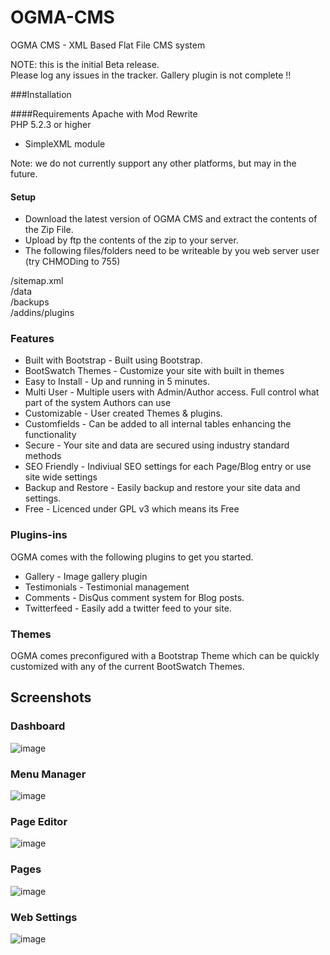 OGMA-CMS
========

OGMA CMS - XML Based Flat File CMS system


NOTE: this is the initial Beta release.  
Please log any issues in the tracker. 
Gallery plugin is not complete !!

###Installation 

####Requirements 
Apache with Mod Rewrite  
PHP 5.2.3 or higher 
 - SimpleXML module

Note: we do not currently support any other platforms, but may in the future.

#### Setup

* Download the latest version of OGMA CMS and extract the contents of the Zip File.  
* Upload by ftp the contents of the zip to your server.
* The following files/folders need to be writeable by you web server user (try CHMODing to 755) 

/sitemap.xml  
/data  
/backups  
/addins/plugins  


### Features 

* Built with Bootstrap - Built using Bootstrap.  
* BootSwatch Themes - Customize your site with built in themes
* Easy to Install - Up and running in 5 minutes.  
* Multi User - Multiple users with Admin/Author access. Full control what part of the system Authors can use 
* Customizable - User created Themes & plugins.  
* Customfields - Can be added to all internal tables enhancing the functionality 
* Secure - Your site and data are secured using industry standard methods 
* SEO Friendly - Indiviual SEO settings for each Page/Blog entry or use site wide settings 
* Backup and Restore - Easily backup and restore your site data and settings.  
* Free - Licenced under GPL v3 which means its Free 

### Plugins-ins
OGMA comes with the following plugins to get you started.

- Gallery - Image gallery plugin 
- Testimonials - Testimonial management
- Comments - DisQus comment system for Blog posts. 
- Twitterfeed - Easily add a twitter feed to your site. 

### Themes
OGMA comes preconfigured with a Bootstrap Theme which can be quickly customized with any of the current BootSwatch Themes. 


## Screenshots

### Dashboard
![image](http://www.ogmacms.com/docimages/dashboard-new.png)

### Menu Manager
![image](http://www.ogmacms.com/docimages/menu.png)

### Page Editor 
![image](http://www.ogmacms.com/docimages/editor.png)

### Pages
![image](http://www.ogmacms.com/docimages/pages.png)

### Web Settings
![image](http://www.ogmacms.com/docimages/settings.png)

